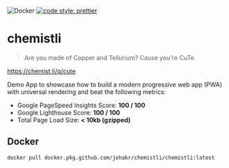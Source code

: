 ![Docker](https://github.com/johakr/chemistli/workflows/Docker/badge.svg)
[![code style: prettier](https://img.shields.io/badge/code_style-prettier-ff69b4.svg?style=flat-square)](https://github.com/prettier/prettier)

# chemistli

> Are you made of Copper and Tellurium? Cause you're CuTe.

https://chemist.li/q/cute

Demo App to showcase how to build a modern progressive web app (PWA) with universal rendering and beat the following metrics:

- Google PageSpeed Insights Score: **100 / 100**
- Google Lighthouse Score: **100 / 100**
- Total Page Load Size: **< 10kb (gzipped)**

## Docker

`docker pull docker.pkg.github.com/johakr/chemistli/chemistli:latest`
